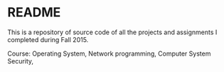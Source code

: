 # README #

This is a repository of source code of all the projects and assignments I completed during Fall 2015.

Course: 
Operating System,
Network programming,
Computer System Security,